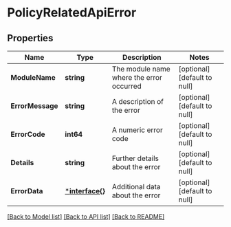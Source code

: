 # PolicyRelatedApiError

## Properties
Name | Type | Description | Notes
------------ | ------------- | ------------- | -------------
**ModuleName** | **string** | The module name where the error occurred | [optional] [default to null]
**ErrorMessage** | **string** | A description of the error | [optional] [default to null]
**ErrorCode** | **int64** | A numeric error code | [optional] [default to null]
**Details** | **string** | Further details about the error | [optional] [default to null]
**ErrorData** | [***interface{}**](interface{}.md) | Additional data about the error | [optional] [default to null]

[[Back to Model list]](../README.md#documentation-for-models) [[Back to API list]](../README.md#documentation-for-api-endpoints) [[Back to README]](../README.md)

